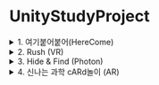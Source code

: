 # UnityStudyProject

<details>
  
  <summary> 1. 여기붙어붙어(HereCome) </summary>

  > * 개발기간: 21년 1월 28일 ~ 21년 2월 22일

  > * ver. 2019.4.18f1

  > * Unity로 만든 첫 프로젝트로 옛날 모바일게임 '미니게임천국'의 붙어붙어를 모티브로 만든 원터치 미니게임

  > * **"미니게임 여기 붙어붙어 Url:** *https://youtu.be/KOqxSLGeZm8"*
  
  > |Feature|Description|
  > |--|--|
  > |여기붙어붙어|![그림1](https://github.com/7Mini-h/UnityStudyProject/assets/147138891/f03e4b99-7a1c-4e9c-910c-1fec548e5f98) <br> 여기 붙어붙어!
  > |미니게임천국|![붙어붙어](https://github.com/7Mini-h/UnityStudyProject/assets/147138891/ed2071c5-53b1-4970-8394-4cebc178ee8c) <br> 붙어붙어
</details>


<details>
  
  <summary> 2. Rush (VR) </summary>

  > * 개발기간: 21년 2월 23일 ~ 21년 3월 10일

  > * ver. 2019.4.18f1

  > * Unity Steam VR을 통해 진행한 프로젝트로 SteamVR Plugin을 사용해 개발 <br> 각 스테이지에 wave가 존재하며, 해당wave의 적을 모두 쓰러트리면 wave로 넘어가는 게임으로 기획  
  > * 인게임 구성요소: 플레이어 캐릭터(조작), 보조캐릭터(자동공격 및 종류별 스킬), 적 몬스터

  > * **"Rush Url:** *https://youtu.be/o8a04NKjt8g"*

  > * 컨셉구상
  > <br>![image](https://github.com/7Mini-h/UnityStudyProject/assets/147138891/fa94f85d-428c-4fc1-bcc2-e43f3cc4990d)

  >* 플레이어 캐릭터

  > |Feature|Description|Feature|Description|
  > |--|--|--|--|
  > |![image](https://github.com/7Mini-h/UnityStudyProject/assets/147138891/7f1be48a-58e3-4b83-afdc-947568132a81)<br> 왼손 총| * 검은색 총알: 기본총알(데미지만 줌) <br>* 노란색 총알: 주변적에게 3번 튕김 <br>* 하늘색 총알: 3초가 적을 얼림|![image](https://github.com/7Mini-h/UnityStudyProject/assets/147138891/0e3535e4-b17c-49c9-b853-15f54a89e540)<br> 오른손 총|* 검은색 총알: 기본총알(데미지만 줌) <br>* 회색 총알: 산탄총(5발) <br>* 보라색 총알: 적을 관통해서 뒤의 적까지 공격|


  > * 보조 캐릭터

  > |Feature|Description|Feature|Description|
  > |--|--|--|--|
  > |왼쪽 보조캐릭(곰)| *자동 공격 속도 2배 증가 (지속시간: 2초, 쿨타임 3초) |오른쪽 보조캐릭(토끼)| *캐릭터 체력 +10 (지속시간: 쿨타임 5초)|
  
  > * 보조캐릭터 쿨타임 적용 UI
 
  > |On|Off|
  > |--|--|
  > |![image](https://github.com/7Mini-h/UnityStudyProject/assets/147138891/dcf4bbf6-c10a-4354-a6ec-b00ca59b6fac)|![image](https://github.com/7Mini-h/UnityStudyProject/assets/147138891/5c111a0d-e4a0-4306-9d3c-2b1dcad7ca5a)|

</details>


<details>
  
  <summary> 3. Hide & Find (Photon) </summary>

  > * 개발기간: 21년 3월 22일 ~ 21년 4월 1일

  > * ver. 2019.4.18f1

  > * Unity에서 이용가능한 Photon서버을 활용한 네트워크 멀티플레이 게임 <br> 플레이어와 NPC가 모두 동일하게 생겼는데, 그들 속에 숨어(Hide) 있다가 상대방 플레이어를 모두 찾아(Find) 먼저 제거하면 최종 승리하는 게임

  > * **"Hide & Find Url:** *https://youtu.be/HpZs9oJlwQ0"*
  <br><br> ![image](https://github.com/7Mini-h/UnityStudyProject/assets/147138891/459decdc-aa0c-4989-b55f-b1fbe4e305b8)

</details>



<details>
  
  <summary> 4. 신나는 과학 cARd놀이 (AR) </summary>

  > * 개발기간: 21년 4월 7일 ~ 21년 5월 26일

  > * ver. 2020.3.3f1

  > * Unity AR Foundation을 활용해 진행한 프로젝트
  > * Android AR Core를 통해 Marker방식으로 개발 
  > * 초등학교 6학년을 타겟으로 한 과학교육용 컨텐츠(전기의 작용)로 발표(전시)용 패키지까지 제작

  > * **"Rush Url:** *https://youtu.be/gwlRrE1Z6T0"*

  > * 컨셉구상
  > <br>![image](https://github.com/7Mini-h/UnityStudyProject/assets/147138891/fa94f85d-428c-4fc1-bcc2-e43f3cc4990d)


</details>
